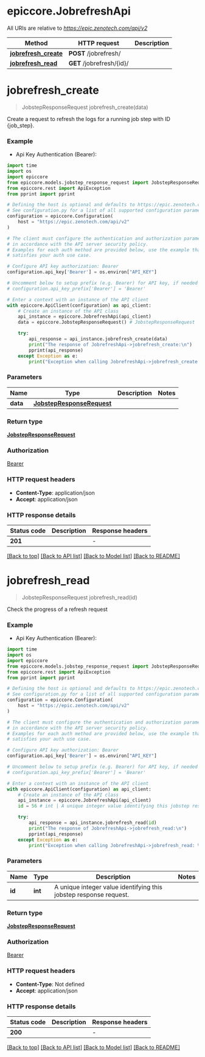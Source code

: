 # epiccore.JobrefreshApi

All URIs are relative to *https://epic.zenotech.com/api/v2*

Method | HTTP request | Description
------------- | ------------- | -------------
[**jobrefresh_create**](JobrefreshApi.md#jobrefresh_create) | **POST** /jobrefresh/ | 
[**jobrefresh_read**](JobrefreshApi.md#jobrefresh_read) | **GET** /jobrefresh/{id}/ | 


# **jobrefresh_create**
> JobstepResponseRequest jobrefresh_create(data)



Create a request to refresh the logs for a running job step with ID {job_step}.

### Example

* Api Key Authentication (Bearer):

```python
import time
import os
import epiccore
from epiccore.models.jobstep_response_request import JobstepResponseRequest
from epiccore.rest import ApiException
from pprint import pprint

# Defining the host is optional and defaults to https://epic.zenotech.com/api/v2
# See configuration.py for a list of all supported configuration parameters.
configuration = epiccore.Configuration(
    host = "https://epic.zenotech.com/api/v2"
)

# The client must configure the authentication and authorization parameters
# in accordance with the API server security policy.
# Examples for each auth method are provided below, use the example that
# satisfies your auth use case.

# Configure API key authorization: Bearer
configuration.api_key['Bearer'] = os.environ["API_KEY"]

# Uncomment below to setup prefix (e.g. Bearer) for API key, if needed
# configuration.api_key_prefix['Bearer'] = 'Bearer'

# Enter a context with an instance of the API client
with epiccore.ApiClient(configuration) as api_client:
    # Create an instance of the API class
    api_instance = epiccore.JobrefreshApi(api_client)
    data = epiccore.JobstepResponseRequest() # JobstepResponseRequest | 

    try:
        api_response = api_instance.jobrefresh_create(data)
        print("The response of JobrefreshApi->jobrefresh_create:\n")
        pprint(api_response)
    except Exception as e:
        print("Exception when calling JobrefreshApi->jobrefresh_create: %s\n" % e)
```



### Parameters


Name | Type | Description  | Notes
------------- | ------------- | ------------- | -------------
 **data** | [**JobstepResponseRequest**](JobstepResponseRequest.md)|  | 

### Return type

[**JobstepResponseRequest**](JobstepResponseRequest.md)

### Authorization

[Bearer](../README.md#Bearer)

### HTTP request headers

 - **Content-Type**: application/json
 - **Accept**: application/json

### HTTP response details

| Status code | Description | Response headers |
|-------------|-------------|------------------|
**201** |  |  -  |

[[Back to top]](#) [[Back to API list]](../README.md#documentation-for-api-endpoints) [[Back to Model list]](../README.md#documentation-for-models) [[Back to README]](../README.md)

# **jobrefresh_read**
> JobstepResponseRequest jobrefresh_read(id)



Check the progress of a refresh request

### Example

* Api Key Authentication (Bearer):

```python
import time
import os
import epiccore
from epiccore.models.jobstep_response_request import JobstepResponseRequest
from epiccore.rest import ApiException
from pprint import pprint

# Defining the host is optional and defaults to https://epic.zenotech.com/api/v2
# See configuration.py for a list of all supported configuration parameters.
configuration = epiccore.Configuration(
    host = "https://epic.zenotech.com/api/v2"
)

# The client must configure the authentication and authorization parameters
# in accordance with the API server security policy.
# Examples for each auth method are provided below, use the example that
# satisfies your auth use case.

# Configure API key authorization: Bearer
configuration.api_key['Bearer'] = os.environ["API_KEY"]

# Uncomment below to setup prefix (e.g. Bearer) for API key, if needed
# configuration.api_key_prefix['Bearer'] = 'Bearer'

# Enter a context with an instance of the API client
with epiccore.ApiClient(configuration) as api_client:
    # Create an instance of the API class
    api_instance = epiccore.JobrefreshApi(api_client)
    id = 56 # int | A unique integer value identifying this jobstep response request.

    try:
        api_response = api_instance.jobrefresh_read(id)
        print("The response of JobrefreshApi->jobrefresh_read:\n")
        pprint(api_response)
    except Exception as e:
        print("Exception when calling JobrefreshApi->jobrefresh_read: %s\n" % e)
```



### Parameters


Name | Type | Description  | Notes
------------- | ------------- | ------------- | -------------
 **id** | **int**| A unique integer value identifying this jobstep response request. | 

### Return type

[**JobstepResponseRequest**](JobstepResponseRequest.md)

### Authorization

[Bearer](../README.md#Bearer)

### HTTP request headers

 - **Content-Type**: Not defined
 - **Accept**: application/json

### HTTP response details

| Status code | Description | Response headers |
|-------------|-------------|------------------|
**200** |  |  -  |

[[Back to top]](#) [[Back to API list]](../README.md#documentation-for-api-endpoints) [[Back to Model list]](../README.md#documentation-for-models) [[Back to README]](../README.md)

